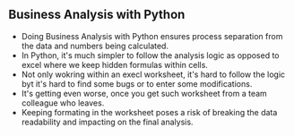 <h2>Business Analysis with Python</h2>

<ul>
  <li>Doing Business Analysis with Python ensures process separation from the data and numbers being calculated.</li>
  <li>In Python, it's much simpler to follow the analysis logic as opposed to excel where we keep hidden formulas within cells.</li>
  <li>Not only wokring within an execl worksheet, it's hard to follow the logic byt it's hard to find some bugs or to enter some modifications.</li>
  <li>It's getting even worse, once you get such worksheet from a team colleague who leaves.</li>
  <li>Keeping formating in the worksheet poses a risk of breaking the data readability and impacting on the final analysis.</li>
</ul>
